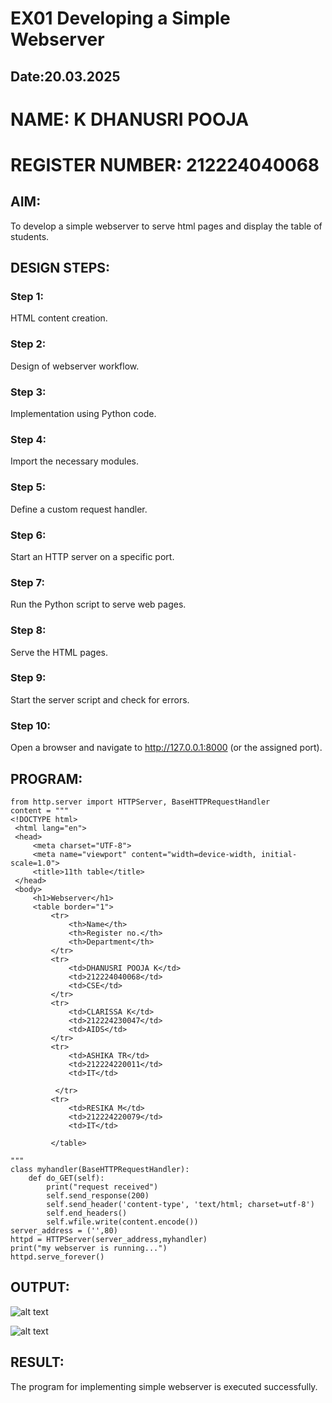 # EX01 Developing a Simple Webserver
## Date:20.03.2025
# NAME: K DHANUSRI POOJA
# REGISTER NUMBER: 212224040068


## AIM:
To develop a simple webserver to serve html pages and display the table of students.

## DESIGN STEPS:
### Step 1: 
HTML content creation.

### Step 2:
Design of webserver workflow.

### Step 3:
Implementation using Python code.

### Step 4:
Import the necessary modules.

### Step 5:
Define a custom request handler.

### Step 6:
Start an HTTP server on a specific port.

### Step 7:
Run the Python script to serve web pages.

### Step 8:
Serve the HTML pages.

### Step 9:
Start the server script and check for errors.

### Step 10:
Open a browser and navigate to http://127.0.0.1:8000 (or the assigned port).

## PROGRAM:
~~~
from http.server import HTTPServer, BaseHTTPRequestHandler
content = """
<!DOCTYPE html>
 <html lang="en">
 <head>
     <meta charset="UTF-8">
     <meta name="viewport" content="width=device-width, initial-scale=1.0">
     <title>11th table</title>
 </head>
 <body>
     <h1>Webserver</h1>
     <table border="1">
         <tr>
             <th>Name</th>
             <th>Register no.</th>
             <th>Department</th>
         </tr>
         <tr>
             <td>DHANUSRI POOJA K</td>
             <td>212224040068</td>
             <td>CSE</td>
         </tr>
         <tr>
             <td>CLARISSA K</td>
             <td>212224230047</td>
             <td>AIDS</td>
         </tr>
         <tr>             
             <td>ASHIKA TR</td>
             <td>212224220011</td>
             <td>IT</td>
             
          </tr>
         <tr>
             <td>RESIKA M</td>
             <td>212224220079</td>
             <td>IT</td>
         
         </table>

"""
class myhandler(BaseHTTPRequestHandler):
    def do_GET(self):
        print("request received")
        self.send_response(200)
        self.send_header('content-type', 'text/html; charset=utf-8')
        self.end_headers()
        self.wfile.write(content.encode())
server_address = ('',80)
httpd = HTTPServer(server_address,myhandler)
print("my webserver is running...")
httpd.serve_forever()
~~~


## OUTPUT:
![alt text](<../Screenshot 2025-03-20 093556.png>)

![alt text](<../Screenshot 2025-03-20 093637.png>)

## RESULT:
The program for implementing simple webserver is executed successfully.


